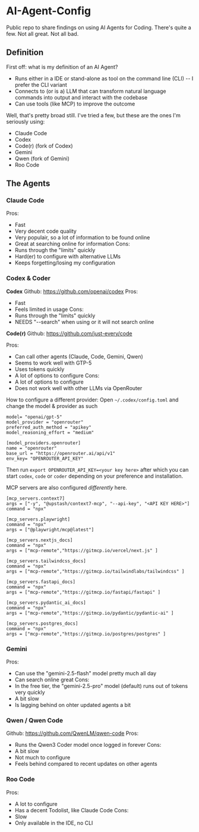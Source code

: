 # AI-Agent-Config
Public repo to share findings on using AI Agents for Coding.
There's quite a few. Not all great. Not all bad.

## Definition
First off: what is my definition of an AI Agent?
- Runs either in a IDE or stand-alone as tool on the command line (CLI) -- I prefer the CLI variant
- Connects to (or is a) LLM that can transform natural language commands into output and interact with the codebase
- Can use tools (like MCP) to improve the outcome

Well, that's pretty broad still. I've tried a few, but these are the ones I'm seriously using:
- Claude Code
- Codex
- Code(r) (fork of Codex)
- Gemini
- Qwen (fork of Gemini)
- Roo Code

## The Agents
### Claude Code
Pros:
- Fast
- Very decent code quality
- Very populair, so a lot of information to be found online
- Great at searching online for information
Cons:
- Runs through the "limits" quickly
- Hard(er) to configure with alternative LLMs
- Keeps forgetting/losing my configuration

### Codex & Coder
**Codex**
Github: https://github.com/openai/codex
Pros:
- Fast
- Feels limited in usage
Cons:
- Runs through the "limits" quickly
- NEEDS "--search" when using or it will not search online

**Code(r)**
Github: https://github.com/just-every/code

Pros:
- Can call other agents (Claude, Code, Gemini, Qwen)
- Seems to work well with GTP-5
- Uses tokens quickly
- A lot of options to configure
Cons:
- A lot of options to configure
- Does not work well with other LLMs via OpenRouter

How to configure a different provider:
Open `~/.codex/config.toml` and change the model & provider as such
```
model= "openai/gpt-5"
model_provider = "openrouter"
preferred_auth_method = "apikey"
model_reasoning_effort = "medium"

[model_providers.openrouter]
name = "openrouter"
base_url = "https://openrouter.ai/api/v1"
env_key= "OPENROUTER_API_KEY"
```
Then run `export OPENROUTER_API_KEY=<your key here>` after which you can start `codex`, `code` or `coder` depending on your preference and installation.

MCP servers are also configured _differently_ here.
```
[mcp_servers.context7]
args = ["-y", "@upstash/context7-mcp", "--api-key", "<API KEY HERE>"]
command = "npx"

[mcp_servers.playwright]
command = "npx"
args = ["@playwright/mcp@latest"]

[mcp_servers.nextjs_docs]
command = "npx"
args = ["mcp-remote","https://gitmcp.io/vercel/next.js" ]

[mcp_servers.tailwindcss_docs]
command = "npx"
args = ["mcp-remote","https://gitmcp.io/tailwindlabs/tailwindcss" ]

[mcp_servers.fastapi_docs]
command = "npx"
args = ["mcp-remote","https://gitmcp.io/fastapi/fastapi" ]

[mcp_servers.pydantic_ai_docs]
command = "npx"
args = ["mcp-remote","https://gitmcp.io/pydantic/pydantic-ai" ]

[mcp_servers.postgres_docs]
command = "npx"
args = ["mcp-remote","https://gitmcp.io/postgres/postgres" ]
```
### Gemini
Pros:
- Can use the "gemini-2.5-flash" model pretty much all day
- Can search online great
Cons:
- In the free tier, the "gemini-2.5-pro" model (default) runs out of tokens very quickly
- A bit slow
- Is lagging behind on ohter updated agents a bit

### Qwen / Qwen Code
Github: https://github.com/QwenLM/qwen-code
Pros:
- Runs the Qwen3 Coder model once logged in forever
Cons:
- A bit slow
- Not much to configure
- Feels behind compared to recent updates on other agents

### Roo Code
Pros:
- A lot to configure
- Has a decent Todolist, like Claude Code
Cons:
- Slow
- Only available in the IDE, no CLI
